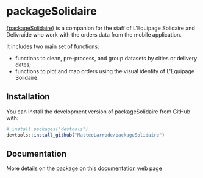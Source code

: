 # packageSolidaire

<!-- badges: start -->
<!-- badges: end -->

[{packageSolidaire}](https://matteolarrode.github.io/packageSolidaire/) is a companion for the staff of L'Equipage Solidaire and Delivraide who work with the orders data from the mobile application. 

It includes two main set of functions:

- functions to clean, pre-process, and group datasets by cities or delivery dates;
- functions to plot and map orders using the visual identity of L'Equipage Solidaire.

## Installation

You can install the development version of packageSolidaire from GitHub with:

``` r
# install.packages("devtools")
devtools::install_github("MatteoLarrode/packageSolidaire")
```

## Documentation

More details on the package on this [documentation web page](https://matteolarrode.github.io/packageSolidaire/)
